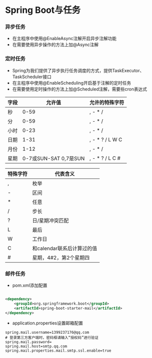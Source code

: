 # Spring Boot与任务

### 异步任务

* 在主程序中使用@EnableAsync注解开启异步注解功能
* 在需要使用异步操作的方法上加@Async注解

### 定时任务

* Spring为我们提供了异步执行任务调度的方式，提供TaskExecutor、TaskScheduler接口
* 在主程序中使用@EnableScheduling开启基于注解的定时任务
* 在需要使用定时操作的方法上加@Scheduled注解，需要些cron表达式

|  字段  | 允许值 | 允许的特殊字符 |
| ----  | ---- | ----    |
|  秒   | 0-59 | , - * / |
|  分   | 0-59 | , - * / |
|  小时 | 0-23 | , - * / |
|  日期 | 1-31 | , - * ? / L W C |
|  月份 | 1-12 | , - * / |
|  星期 | 0-7或SUN-SAT 0,7是SUN | , - * ? / L C # |

| 特殊字符 | 代表含义 |
| ---- | ---- |
|  , | 枚举 | 
|  - | 区间 | 
|  * | 任意 | 
|  / | 步长 | 
|  ? | 日/星期冲突匹配 | 
|  L | 最后   | 
|  W | 工作日 | 
|  C | 和calendar联系后计算过的值 |
| #  | 星期，4#2，第2个星期四     |

### 邮件任务

* pom.xml添加配置

```xml

<dependency>
    <groupId>org.springframework.boot</groupId>
    <artifactId>spring-boot-starter-mail</artifactId>
</dependency>
```

* application.properties设置邮箱配置

```properties
spring.mail.username=1399237176@qq.com
# 登录第三方客户端时，密码框请输入“授权码”进行验证
spring.mail.password=
spring.mail.host=smtp.qq.com
spring.mail.properties.mail.smtp.ssl.enable=true
```
